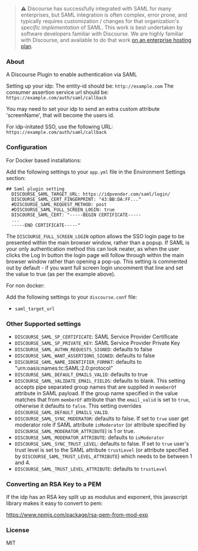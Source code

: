 > ⚠ Discourse has successfully integrated with SAML for many enterprises, but SAML integration is often complex, error prone, and typically requires customization / changes for that organization's _specific implementation_ of SAML. This work is best undertaken by software developers familiar with Discourse. We are highly familiar with Discourse, and available to do that work [on an enterprise hosting plan](https://discourse.org/buy).

### About

A Discourse Plugin to enable authentication via SAML

Setting up your idp:
The entity-id should be: `http://example.com`
The consumer assertion service url should be: `https://example.com/auth/saml/callback`

You may need to set your idp to send an extra custom attribute 'screenName', that will become the users id.

For idp-initated SSO, use the following URL:
`https://example.com/auth/saml/callback`

### Configuration

For Docker based installations:

Add the following settings to your `app.yml` file in the Environment Settings section:

```
## Saml plugin setting
  DISCOURSE_SAML_TARGET_URL: https://idpvendor.com/saml/login/
  DISCOURSE_SAML_CERT_FINGERPRINT: "43:BB:DA:FF..."
  #DISCOURSE_SAML_REQUEST_METHOD: post
  #DISCOURSE_SAML_FULL_SCREEN_LOGIN: true
  DISCOURSE_SAML_CERT: "-----BEGIN CERTIFICATE-----
  ...
  -----END CERTIFICATE-----"
```

The `DISCOURSE_FULL_SCREEN_LOGIN` option allows the SSO login page to be presented within the main browser window, rather than a popup. If SAML is your only authentication method this can look neater, as when the user clicks the Log In button the login page will follow through within the main browser window rather than opening a pop-up. This setting is commented out by default - if you want full screen login uncomment that line and set the value to true (as per the example above).

For non docker:

Add the following settings to your `discourse.conf` file:

- `saml_target_url`

### Other Supported settings

- `DISCOURSE_SAML_SP_CERTIFICATE`: SAML Service Provider Certificate
- `DISCOURSE_SAML_SP_PRIVATE_KEY`: SAML Service Provider Private Key
- `DISCOURSE_SAML_AUTHN_REQUESTS_SIGNED`: defaults to false
- `DISCOURSE_SAML_WANT_ASSERTIONS_SIGNED`: defaults to false
- `DISCOURSE_SAML_NAME_IDENTIFIER_FORMAT`: defaults to "urn:oasis:names:tc:SAML:2.0:protocol"
- `DISCOURSE_SAML_DEFAULT_EMAILS_VALID`: defaults to true
- `DISCOURSE_SAML_VALIDATE_EMAIL_FIELDS`: defaults to blank. This setting accepts pipe separated group names that are supplied in `memberOf` attribute in SAML payload. If the group name specified in the value matches that from `memberOf` attribute than the `email_valid` is set to `true`, otherwise it defaults to `false`. This setting overrides `DISCOURSE_SAML_DEFAULT_EMAILS_VALID`.
- `DISCOURSE_SAML_SYNC_MODERATOR`: defaults to false. If set to `true` user get moderator role if SAML attribute `isModerator` (or attribute specified by `DISCOURSE_SAML_MODERATOR_ATTRIBUTE`) is 1 or true.  
- `DISCOURSE_SAML_MODERATOR_ATTRIBUTE`: defaults to `isModerator`
- `DISCOURSE_SAML_SYNC_TRUST_LEVEL`: defaults to false. If set to `true` user's trust level is set to the SAML attribute `trustLevel` (or attribute specified by `DISCOURSE_SAML_TRUST_LEVEL_ATTRIBUTE`) which needs to be between 1 and 4.
- `DISCOURSE_SAML_TRUST_LEVEL_ATTRIBUTE`: defaults to `trustLevel`

### Converting an RSA Key to a PEM

If the idp has an RSA key split up as modulus and exponent, this javascript library makes it easy to convert to pem:

https://www.npmjs.com/package/rsa-pem-from-mod-exp

### License

MIT

